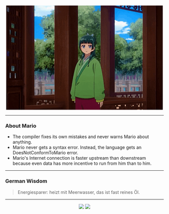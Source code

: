 <p align="center">
  <img src="assets/maomao.gif" />
</p>

---

### About Mario
- The compiler fixes its own mistakes and never warns Mario about anything.
- Mario never gets a syntax error. Instead, the language gets an DoesNotConformToMario error.
- Mario's Internet connection is faster upstream than downstream because even data has more incentive to run from him than to him.

---

### German Wisdom
> Energiesparer: heizt mit Meerwasser, das ist fast reines Öl.

---

<p align="center">
  <a>
    <img height="180em" src="https://github-readme-stats-eight-theta.vercel.app/api?username=Torfkopp&show_icons=true&theme=dark&include_all_commits=true&count_private=true"/>
  </a>
  <a href="https://github.com/Torfkopp?tab=repositories">
    <img height="180em" src="https://github-readme-stats-eight-theta.vercel.app/api/top-langs/?username=torfkopp&layout=compact&theme=dark&langs_count=8&hide=java"/>
  </a>
</p>
